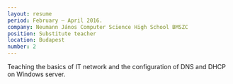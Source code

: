 ```yaml
---
layout: resume
period: February – April 2016.
company: Neumann János Computer Science High School BMSZC
position: Substitute teacher
location: Budapest
number: 2
---
```

Teaching the basics of IT network and the configuration of DNS and DHCP on Windows server.
